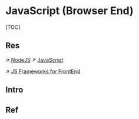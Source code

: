 # JavaScript (Browser End)

[TOC]



## Res
↗ [NodeJS](../../../../../🔑%20CS_Core/👩‍💻%20Programming%20Methodology%20and%20Languages/🛠️%20Programming%20Tools%20Chain/🚠%20Runtimes%20&%20SDKs/JavaScript%20Runtimes/NodeJS/NodeJS.md)
↗ [JavaScript](../../../../../🔑%20CS_Core/👩‍💻%20Programming%20Methodology%20and%20Languages/Compiled%20Languages/🐝%20JavaScript-Based%20Languages/JavaScript.md)

↗ [JS Frameworks for FrontEnd](../🎃%20JS%20Frameworks%20for%20FrontEnd/JS%20Frameworks%20for%20FrontEnd.md)



## Intro


## Ref